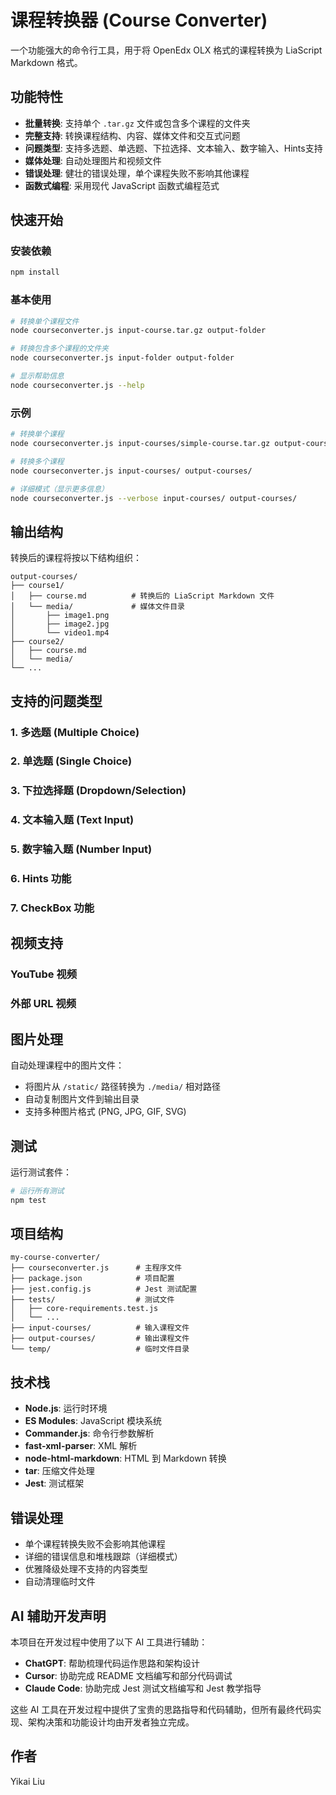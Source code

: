 # 课程转换器 (Course Converter)

一个功能强大的命令行工具，用于将 OpenEdx OLX 格式的课程转换为 LiaScript Markdown 格式。


## 功能特性

- **批量转换**: 支持单个 `.tar.gz` 文件或包含多个课程的文件夹
- **完整支持**: 转换课程结构、内容、媒体文件和交互式问题
- **问题类型**: 支持多选题、单选题、下拉选择、文本输入、数字输入、Hints支持
- **媒体处理**: 自动处理图片和视频文件
- **错误处理**: 健壮的错误处理，单个课程失败不影响其他课程
- **函数式编程**: 采用现代 JavaScript 函数式编程范式

## 快速开始

### 安装依赖

```bash
npm install
```

### 基本使用

```bash
# 转换单个课程文件
node courseconverter.js input-course.tar.gz output-folder

# 转换包含多个课程的文件夹
node courseconverter.js input-folder output-folder

# 显示帮助信息
node courseconverter.js --help
```

### 示例

```bash
# 转换单个课程
node courseconverter.js input-courses/simple-course.tar.gz output-courses

# 转换多个课程
node courseconverter.js input-courses/ output-courses/

# 详细模式（显示更多信息）
node courseconverter.js --verbose input-courses/ output-courses/
```

## 输出结构

转换后的课程将按以下结构组织：

```
output-courses/
├── course1/
│   ├── course.md          # 转换后的 LiaScript Markdown 文件
│   └── media/             # 媒体文件目录
│       ├── image1.png
│       ├── image2.jpg
│       └── video1.mp4
├── course2/
│   ├── course.md
│   └── media/
└── ...
```

## 支持的问题类型

### 1. 多选题 (Multiple Choice)

### 2. 单选题 (Single Choice)

### 3. 下拉选择题 (Dropdown/Selection)

### 4. 文本输入题 (Text Input)

### 5. 数字输入题 (Number Input)

### 6. Hints 功能

### 7. CheckBox 功能



## 视频支持

### YouTube 视频

### 外部 URL 视频

## 图片处理

自动处理课程中的图片文件：

- 将图片从 `/static/` 路径转换为 `./media/` 相对路径
- 自动复制图片文件到输出目录
- 支持多种图片格式 (PNG, JPG, GIF, SVG)

## 测试

运行测试套件：

```bash
# 运行所有测试
npm test
```

## 项目结构

```
my-course-converter/
├── courseconverter.js      # 主程序文件
├── package.json            # 项目配置
├── jest.config.js          # Jest 测试配置
├── tests/                  # 测试文件
│   ├── core-requirements.test.js
│   └── ...
├── input-courses/          # 输入课程文件
├── output-courses/         # 输出课程文件
└── temp/                   # 临时文件目录
```

## 技术栈

- **Node.js**: 运行时环境
- **ES Modules**: JavaScript 模块系统
- **Commander.js**: 命令行参数解析
- **fast-xml-parser**: XML 解析
- **node-html-markdown**: HTML 到 Markdown 转换
- **tar**: 压缩文件处理
- **Jest**: 测试框架

## 错误处理

- 单个课程转换失败不会影响其他课程
- 详细的错误信息和堆栈跟踪（详细模式）
- 优雅降级处理不支持的内容类型
- 自动清理临时文件



## AI 辅助开发声明

本项目在开发过程中使用了以下 AI 工具进行辅助：

- **ChatGPT**: 帮助梳理代码运作思路和架构设计
- **Cursor**: 协助完成 README 文档编写和部分代码调试
- **Claude Code**: 协助完成 Jest 测试文档编写和 Jest 教学指导

这些 AI 工具在开发过程中提供了宝贵的思路指导和代码辅助，但所有最终代码实现、架构决策和功能设计均由开发者独立完成。


## 作者

Yikai Liu